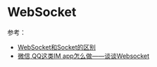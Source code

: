 # WebSocket

参考：

+ [WebSocket和Socket的区别](https://www.jianshu.com/p/59b5594ffbb0)
+ [微信,QQ这类IM app怎么做——谈谈Websocket](https://www.jianshu.com/p/bcefda55bce4)

